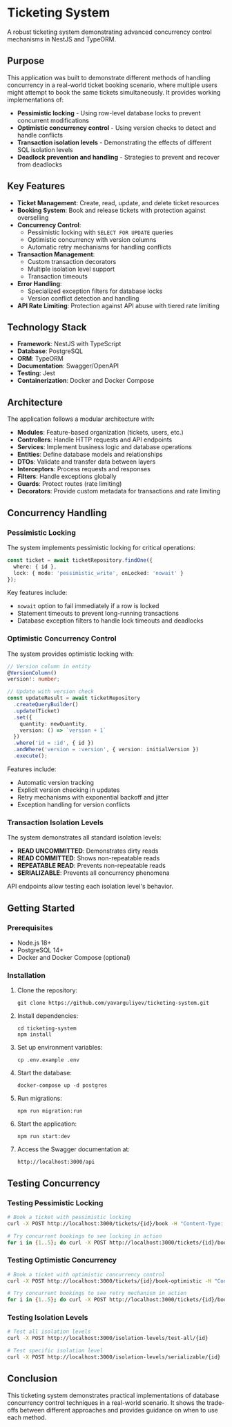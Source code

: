 # Ticketing System

A robust ticketing system demonstrating advanced concurrency control mechanisms in NestJS and TypeORM.

## Purpose

This application was built to demonstrate different methods of handling concurrency in a real-world ticket booking scenario, where multiple users might attempt to book the same tickets simultaneously. It provides working implementations of:

- **Pessimistic locking** - Using row-level database locks to prevent concurrent modifications
- **Optimistic concurrency control** - Using version checks to detect and handle conflicts
- **Transaction isolation levels** - Demonstrating the effects of different SQL isolation levels
- **Deadlock prevention and handling** - Strategies to prevent and recover from deadlocks

## Key Features

- **Ticket Management**: Create, read, update, and delete ticket resources
- **Booking System**: Book and release tickets with protection against overselling
- **Concurrency Control**:
  - Pessimistic locking with `SELECT FOR UPDATE` queries
  - Optimistic concurrency with version columns
  - Automatic retry mechanisms for handling conflicts
- **Transaction Management**:
  - Custom transaction decorators
  - Multiple isolation level support
  - Transaction timeouts
- **Error Handling**:
  - Specialized exception filters for database locks
  - Version conflict detection and handling
- **API Rate Limiting**: Protection against API abuse with tiered rate limiting

## Technology Stack

- **Framework**: NestJS with TypeScript
- **Database**: PostgreSQL
- **ORM**: TypeORM
- **Documentation**: Swagger/OpenAPI
- **Testing**: Jest
- **Containerization**: Docker and Docker Compose

## Architecture

The application follows a modular architecture with:

- **Modules**: Feature-based organization (tickets, users, etc.)
- **Controllers**: Handle HTTP requests and API endpoints
- **Services**: Implement business logic and database operations
- **Entities**: Define database models and relationships
- **DTOs**: Validate and transfer data between layers
- **Interceptors**: Process requests and responses
- **Filters**: Handle exceptions globally
- **Guards**: Protect routes (rate limiting)
- **Decorators**: Provide custom metadata for transactions and rate limiting

## Concurrency Handling

### Pessimistic Locking

The system implements pessimistic locking for critical operations:

```typescript
const ticket = await ticketRepository.findOne({
  where: { id },
  lock: { mode: 'pessimistic_write', onLocked: 'nowait' }
});
```

Key features include:

- `nowait` option to fail immediately if a row is locked
- Statement timeouts to prevent long-running transactions
- Database exception filters to handle lock timeouts and deadlocks

### Optimistic Concurrency Control

The system provides optimistic locking with:

```typescript
// Version column in entity
@VersionColumn()
version!: number;

// Update with version check
const updateResult = await ticketRepository
  .createQueryBuilder()
  .update(Ticket)
  .set({
    quantity: newQuantity,
    version: () => `version + 1`
  })
  .where('id = :id', { id })
  .andWhere('version = :version', { version: initialVersion })
  .execute();
```

Features include:

- Automatic version tracking
- Explicit version checking in updates
- Retry mechanisms with exponential backoff and jitter
- Exception handling for version conflicts

### Transaction Isolation Levels

The system demonstrates all standard isolation levels:

- **READ UNCOMMITTED**: Demonstrates dirty reads
- **READ COMMITTED**: Shows non-repeatable reads
- **REPEATABLE READ**: Prevents non-repeatable reads
- **SERIALIZABLE**: Prevents all concurrency phenomena

API endpoints allow testing each isolation level's behavior.

## Getting Started

### Prerequisites

- Node.js 18+
- PostgreSQL 14+
- Docker and Docker Compose (optional)

### Installation

1. Clone the repository:

   ```
   git clone https://github.com/yavarguliyev/ticketing-system.git
   ```

2. Install dependencies:

   ```
   cd ticketing-system
   npm install
   ```

3. Set up environment variables:

   ```
   cp .env.example .env
   ```

4. Start the database:

   ```
   docker-compose up -d postgres
   ```

5. Run migrations:

   ```
   npm run migration:run
   ```

6. Start the application:

   ```
   npm run start:dev
   ```

7. Access the Swagger documentation at:
   ```
   http://localhost:3000/api
   ```

## Testing Concurrency

### Testing Pessimistic Locking

```bash
# Book a ticket with pessimistic locking
curl -X POST http://localhost:3000/tickets/{id}/book -H "Content-Type: application/json" -d '{"quantity": 1}'

# Try concurrent bookings to see locking in action
for i in {1..5}; do curl -X POST http://localhost:3000/tickets/{id}/book -H "Content-Type: application/json" -d '{"quantity": 1}' & done; wait
```

### Testing Optimistic Concurrency

```bash
# Book a ticket with optimistic concurrency control
curl -X POST http://localhost:3000/tickets/{id}/book-optimistic -H "Content-Type: application/json" -d '{"quantity": 1}'

# Try concurrent bookings to see retry mechanism in action
for i in {1..5}; do curl -X POST http://localhost:3000/tickets/{id}/book-optimistic -H "Content-Type: application/json" -d '{"quantity": 1}' & done; wait
```

### Testing Isolation Levels

```bash
# Test all isolation levels
curl -X POST http://localhost:3000/isolation-levels/test-all/{id}

# Test specific isolation level
curl -X POST http://localhost:3000/isolation-levels/serializable/{id}
```

## Conclusion

This ticketing system demonstrates practical implementations of database concurrency control techniques in a real-world scenario. It shows the trade-offs between different approaches and provides guidance on when to use each method.
